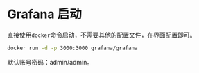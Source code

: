 # Grafana 启动

直接使用`docker`命令启动，不需要其他的配置文件，在界面配置即可。

```bash
docker run -d -p 3000:3000 grafana/grafana
```

默认账号密码：admin/admin。